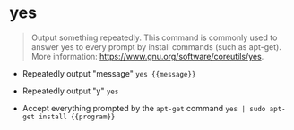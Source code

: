 # yes
> Output something repeatedly.
> This command is commonly used to answer yes to every prompt by install commands (such as apt-get).
> More information: <https://www.gnu.org/software/coreutils/yes>.

- Repeatedly output "message"
`yes {{message}}`

- Repeatedly output "y"
`yes`

- Accept everything prompted by the `apt-get` command
`yes | sudo apt-get install {{program}}`
